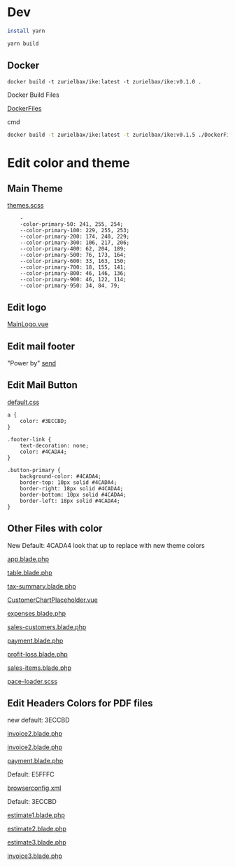 # Dev

```bash
install yarn
```

````bash
yarn build
````

## Docker

```
docker build -t zurielbax/ike:latest -t zurielbax/ike:v0.1.0 . 
```

Docker Build Files

[DockerFiles](DockerFiles)

cmd
```bash
docker build -t zurielbax/ike:latest -t zurielbax/ike:v0.1.5 ./DockerFiles/

```

# Edit color and theme

## Main Theme
[themes.scss](resources/sass/themes.scss)

````ccs
    -
    -color-primary-50: 241, 255, 254;
    --color-primary-100: 229, 255, 253;
    --color-primary-200: 174, 240, 229;
    --color-primary-300: 106, 217, 206;
    --color-primary-400: 62, 204, 189;
    --color-primary-500: 76, 173, 164;
    --color-primary-600: 33, 163, 150;
    --color-primary-700: 18, 155, 141;
    --color-primary-800: 46, 146, 136;
    --color-primary-900: 46, 122, 114;
    --color-primary-950: 34, 84, 79;
````

## Edit logo
[MainLogo.vue](resources/scripts/components/icons/MainLogo.vue)

## Edit mail footer
"Power by"
[send](resources/views/emails/send)


## Edit Mail Button
[default.css](resources/views/vendor/mail/html/themes/default.css)

```ccs
a {
    color: #3ECCBD;
}

.footer-link {
    text-decoration: none;
    color: #4CADA4;
}

.button-primary {
    background-color: #4CADA4;
    border-top: 10px solid #4CADA4;
    border-right: 18px solid #4CADA4;
    border-bottom: 10px solid #4CADA4;
    border-left: 18px solid #4CADA4;
}
```

## Other Files with color

New Default: 4CADA4
look that up to replace with new theme colors

[app.blade.php](resources/views/app.blade.php)

[table.blade.php](resources/views/app/pdf/invoice/partials/table.blade.php)

[tax-summary.blade.php](resources/views/app/pdf/reports/tax-summary.blade.php)

[CustomerChartPlaceholder.vue](resources/scripts/admin/views/customers/partials/CustomerChartPlaceholder.vue)

[expenses.blade.php](resources/views/app/pdf/reports/expenses.blade.php)

[sales-customers.blade.php](resources/views/app/pdf/reports/sales-customers.blade.php)

[payment.blade.php](resources/views/app/pdf/payment/payment.blade.php)

[profit-loss.blade.php](resources/views/app/pdf/reports/profit-loss.blade.php)

[sales-items.blade.php](resources/views/app/pdf/reports/sales-items.blade.php)

[pace-loader.scss](resources/sass/components/pace-loader.scss)

## Edit Headers Colors for PDF files
new default: 3ECCBD

[invoice2.blade.php](resources/views/app/pdf/invoice/invoice2.blade.php)

[invoice2.blade.php](resources/views/app/pdf/invoice/invoice2.blade.php)

[payment.blade.php](resources/views/app/pdf/payment/payment.blade.php)

Default: E5FFFC

[browserconfig.xml](public/favicons/browserconfig.xml)

Default: 3ECCBD

[estimate1.blade.php](resources/views/app/pdf/estimate/estimate1.blade.php)

[estimate2.blade.php](resources/views/app/pdf/estimate/estimate2.blade.php)

[estimate3.blade.php](resources/views/app/pdf/estimate/estimate3.blade.php)

[invoice3.blade.php](resources/views/app/pdf/invoice/invoice3.blade.php)
